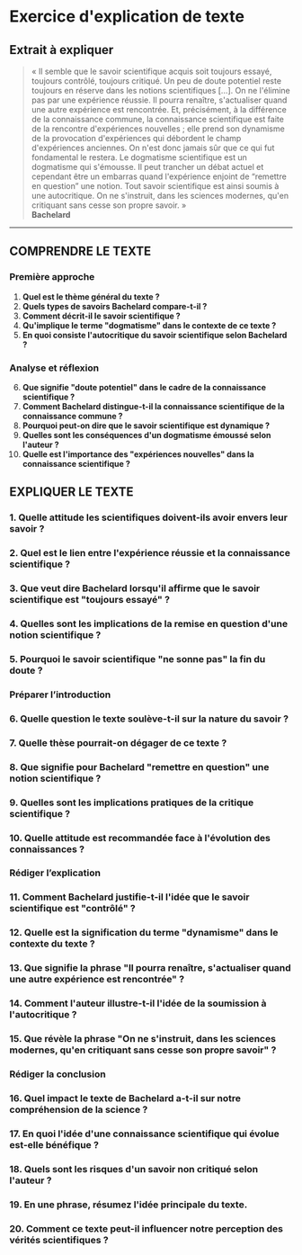# Exercice d'explication de texte

## Extrait à expliquer
> « Il semble que le savoir scientifique acquis soit toujours essayé, toujours contrôlé, toujours critiqué. Un peu de doute potentiel reste toujours en réserve dans les notions scientifiques […]. On ne l'élimine pas par une expérience réussie. Il pourra renaître, s'actualiser quand une autre expérience est rencontrée. Et, précisément, à la différence de la connaissance commune, la connaissance scientifique est faite de la rencontre d'expériences nouvelles ; elle prend son dynamisme de la provocation d'expériences qui débordent le champ d'expériences anciennes. On n'est donc jamais sûr que ce qui fut fondamental le restera. Le dogmatisme scientifique est un dogmatisme qui s'émousse. Il peut trancher un débat actuel et cependant être un embarras quand l'expérience enjoint de “remettre en question” une notion. Tout savoir scientifique est ainsi soumis à une autocritique. On ne s'instruit, dans les sciences modernes, qu'en critiquant sans cesse son propre savoir. »  
> **Bachelard**

---

## COMPRENDRE LE TEXTE

### Première approche

1. **Quel est le thème général du texte ?**  
2. **Quels types de savoirs Bachelard compare-t-il ?**  
3. **Comment décrit-il le savoir scientifique ?**  
4. **Qu'implique le terme "dogmatisme" dans le contexte de ce texte ?**  
5. **En quoi consiste l'autocritique du savoir scientifique selon Bachelard ?**  

### Analyse et réflexion

6. **Que signifie "doute potentiel" dans le cadre de la connaissance scientifique ?**  
7. **Comment Bachelard distingue-t-il la connaissance scientifique de la connaissance commune ?**  
8. **Pourquoi peut-on dire que le savoir scientifique est dynamique ?**  
9. **Quelles sont les conséquences d'un dogmatisme émoussé selon l'auteur ?**  
10. **Quelle est l'importance des "expériences nouvelles" dans la connaissance scientifique ?**  

## EXPLIQUER LE TEXTE

### 1. Quelle attitude les scientifiques doivent-ils avoir envers leur savoir ?  
### 2. Quel est le lien entre l'expérience réussie et la connaissance scientifique ?  
### 3. Que veut dire Bachelard lorsqu'il affirme que le savoir scientifique est "toujours essayé" ?  
### 4. Quelles sont les implications de la remise en question d'une notion scientifique ?  
### 5. Pourquoi le savoir scientifique "ne sonne pas" la fin du doute ?  

### Préparer l’introduction

### 6. Quelle question le texte soulève-t-il sur la nature du savoir ?  
### 7. Quelle thèse pourrait-on dégager de ce texte ?  
### 8. Que signifie pour Bachelard "remettre en question" une notion scientifique ?  
### 9. Quelles sont les implications pratiques de la critique scientifique ?  
### 10. Quelle attitude est recommandée face à l'évolution des connaissances ?  

### Rédiger l’explication

### 11. Comment Bachelard justifie-t-il l'idée que le savoir scientifique est "contrôlé" ?  
### 12. Quelle est la signification du terme "dynamisme" dans le contexte du texte ?  
### 13. Que signifie la phrase "Il pourra renaître, s'actualiser quand une autre expérience est rencontrée" ?  
### 14. Comment l'auteur illustre-t-il l'idée de la soumission à l'autocritique ?  
### 15. Que révèle la phrase "On ne s'instruit, dans les sciences modernes, qu'en critiquant sans cesse son propre savoir" ?  

### Rédiger la conclusion

### 16. Quel impact le texte de Bachelard a-t-il sur notre compréhension de la science ?  
### 17. En quoi l'idée d'une connaissance scientifique qui évolue est-elle bénéfique ?  
### 18. Quels sont les risques d'un savoir non critiqué selon l'auteur ?  
### 19. En une phrase, résumez l'idée principale du texte.  
### 20. Comment ce texte peut-il influencer notre perception des vérités scientifiques ?  